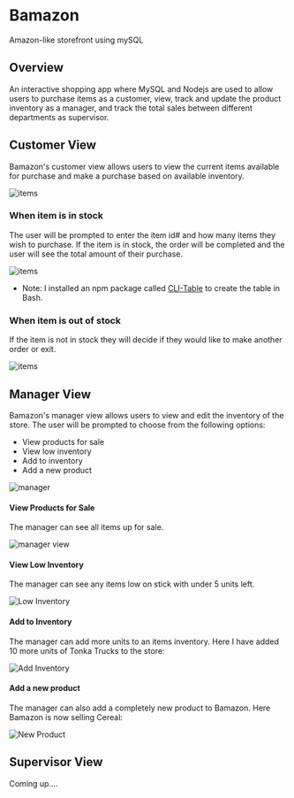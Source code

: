 # Bamazon
Amazon-like storefront using mySQL

## Overview
An interactive shopping app where MySQL and Nodejs are used to allow users to purchase items as a customer, view, track and update the product inventory as a manager, and track the total sales between different departments as supervisor.

## Customer View

Bamazon's customer view allows users to view the current items available for purchase and make a purchase based on available inventory. 

![items](/Screenshots/ScreenShot_view.png)

### When item is in stock

The user will be prompted to enter the item id# and how many items they wish to purchase. If the item is in stock, the order will be completed and the user will see the total amount of their purchase.

![items](/Screenshots/ScreenShot_inStock.png)

* Note: I installed an npm package called [CLI-Table](https://www.npmjs.com/package/cli-table) to create the table in Bash.

### When item is out of stock

If the item is not in stock they will decide if they would like to make another order or exit.

![items](/Screenshots/ScreenShot_outOfStock.png)

## Manager View

Bamazon's manager view allows users to view and edit the inventory of the store. The user will be prompted to choose from the following options:

* View products for sale
* View low inventory
* Add to inventory
* Add a new product

![manager](/Screenshots/ScreenShot_manager.png)

#### View Products for Sale

The manager can see all items up for sale.

![manager view](/Screenshots/ScreenShot_viewMan.png)

#### View Low Inventory

The manager can see any items low on stick with under 5 units left.

![Low Inventory](/Screenshots/ScreenShot_lowInventory.png)

#### Add to Inventory

The manager can add more units to an items inventory. Here I have added 10 more units of Tonka Trucks to the store:

![Add Inventory](/Screenshots/ScreenShot_update.png)

#### Add a new product

The manager can also add a completely new product to Bamazon. Here Bamazon is now selling Cereal:

![New Product](/Screenshots/ScreenShot_addProduct.png)

## Supervisor View

Coming up....
